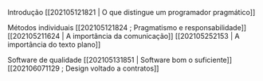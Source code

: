 Introdução
[[202105121821 | O que distingue um programador pragmático]]

Métodos individuais
[[202105121824 ; Pragmatismo e responsabilidade]]
[[202105211624 | A importância da comunicação]]
[[202105252153 | A importância do texto plano]]

Software de qualidade
[[202105131851 | Software bom o suficiente]]
[[202106071129 ; Design voltado a contratos]]
